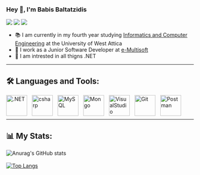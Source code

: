 ### Hey 👋, I'm Babis Baltatzidis 
[![](https://vistr.dev/badge?repo=babis200.babis200&corners=square)](https://github.com//vistr.dev)
[![](https://img.shields.io/badge/-@babis200-%23181717?style=flat-square&logo=github)](https://github.com/babis200)
[![](https://img.shields.io/badge/-Babis%20Baltatzidis-blue?style=flat-square&logo=Linkedin&logoColor=white&link=https://www.linkedin.com/in/babis200/)](https://www.linkedin.com/in/babis200/)

- 📚 I am currently in my fourth year studying [Informatics and Computer Engineering](http://www.ice.uniwa.gr/en/home/) at the University of West Attica 
- 🏢 I work as a Junior Software Developer at [e-Multisoft](https://e-multisoft.com.gr/)
- 🌱 I am intrested in all thigns .NET
---


## 🛠 Languages and Tools:

<img align="left" alt=".NET" width="56px" src="https://cdn.jsdelivr.net/gh/devicons/devicon/icons/dotnetcore/dotnetcore-original.svg" style="padding-right:10px;"/> 
<img align="left" alt="csharp" width="56px" src="https://cdn.jsdelivr.net/gh/devicons/devicon/icons/csharp/csharp-original.svg" style="padding-right:10px;"> 
<img align="left" alt="MySQL" width="56px" src="https://cdn.jsdelivr.net/gh/devicons/devicon/icons/mysql/mysql-plain-wordmark.svg" style="padding-right:10px;"/> 
<img align="left" alt="Mongo" width="56px" src="https://cdn.jsdelivr.net/gh/devicons/devicon/icons/mongodb/mongodb-original-wordmark.svg" style="padding-right:10px;"/> 
<img align="left" alt="VisualStudio" width="56px" src="https://cdn.jsdelivr.net/gh/devicons/devicon/icons/visualstudio/visualstudio-plain.svg" style="padding-right:10px;"/> 
<img align="left" alt="Git" width="56px" src="https://cdn.jsdelivr.net/gh/devicons/devicon/icons/git/git-original.svg" style="padding-right:10px;"/> 
<img align="left" alt="Postman" width="56px" src="https://www.svgrepo.com/show/354202/postman-icon.svg" style="padding-right:10px;"/> 
<br><br><br>

--- 

## 📊 My Stats:

![Anurag's GitHub stats](https://github-readme-stats.vercel.app/api?username=babis200&count_private=true&theme=dracula&show_icons=true)
<br><br>
[![Top Langs](https://github-readme-stats.vercel.app/api/top-langs/?username=babis200&theme=dracula&layout=compact)](https://github.com/babis200/github-readme-stats)

<!-- <a href="https://github.com/babis200/github-readme-stats">
  <img align="center" src="https://github-readme-stats.vercel.app/api?username=babis200&count_private=true&theme=dracula&show_icons=true" />
</a>
<a href="https://github.com/babis200/convoychat">
  <img align="center" src="https://github-readme-stats.vercel.app/api/top-langs/?username=babis200&theme=dracula&" />
</a> -->